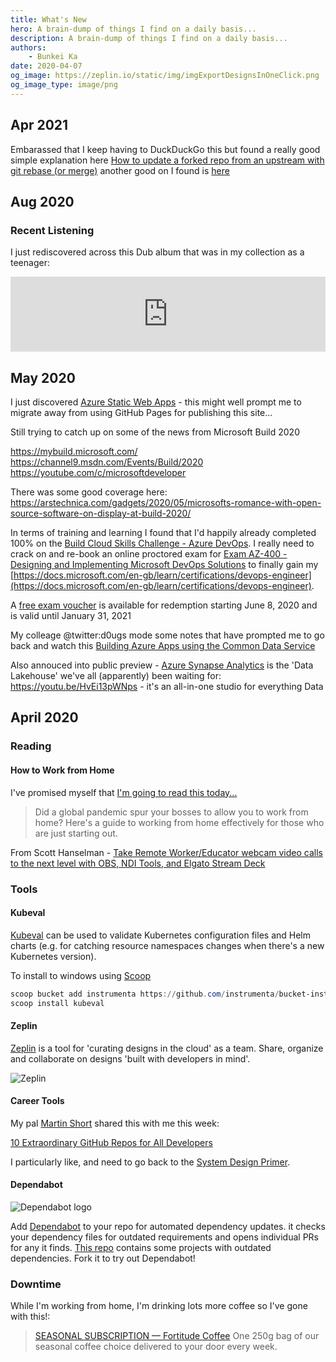 ```yaml
---
title: What's New
hero: A brain-dump of things I find on a daily basis...
description: A brain-dump of things I find on a daily basis...
authors:
    - Bunkei Ka
date: 2020-04-07
og_image: https://zeplin.io/static/img/imgExportDesignsInOneClick.png
og_image_type: image/png
---
```


## Apr 2021

Embarassed that I keep having to DuckDuckGo this but found a really good simple explanation here [How to update a forked repo from an upstream with git rebase (or merge)](https://timonweb.com/misc/how-to-update-a-forked-repo-from-an-upstream-with-git-rebase-or-merge/) another good on I found is [here](https://medium.com/sweetmeat/how-to-keep-a-downstream-git-repository-current-with-upstream-repository-changes-10b76fad6d97)

## Aug 2020

### Recent Listening

I just rediscovered across this Dub album that was in my collection as a teenager:

<iframe style="border: 0; width: 100%; height: 120px;" src="https://bandcamp.com/EmbeddedPlayer/album=2099528426/size=large/bgcol=333333/linkcol=9a64ff/tracklist=false/artwork=small/transparent=true/" seamless><a href="http://dubsyndicate.bandcamp.com/album/tunes-from-the-missing-channel">Tunes From The Missing Channel by Dub Syndicate</a></iframe>

## May 2020

I just discovered [Azure Static Web Apps](https://docs.microsoft.com/en-gb/azure/static-web-apps/overview) - this might well prompt me to migrate away from using GitHub Pages for publishing this site...

Still trying to catch up on some of the news from Microsoft Build 2020

https://mybuild.microsoft.com/
https://channel9.msdn.com/Events/Build/2020
https://youtube.com/c/microsoftdeveloper

There was some good coverage here: https://arstechnica.com/gadgets/2020/05/microsofts-romance-with-open-source-software-on-display-at-build-2020/

In terms of training and learning I found that I'd happily already completed 100% on the [Build Cloud Skills Challenge - Azure DevOps](https://docs.microsoft.com/en-us/users/buildcloudskillschallenge/collections/60j5u7og741dgd). I really need to crack on and re-book an online proctored exam for [Exam AZ-400 - Designing and Implementing Microsoft DevOps Solutions](https://docs.microsoft.com/en-gb/learn/certifications/exams/az-400) to finally gain my [https://docs.microsoft.com/en-gb/learn/certifications/devops-engineer](https://docs.microsoft.com/en-gb/learn/certifications/devops-engineer).

A [free exam voucher](https://docs.microsoft.com/en-us/learn/certifications/microsoft-build-cloud-skills-challenge-2020-free-certification-exam-offer) is available for redemption starting June 8, 2020 and is valid until January 31, 2021

My colleage @twitter:d0ugs mode some notes that have prompted me to go back and watch this [Building Azure Apps using the Common Data Service](https://www.youtube.com/watch?v=8My4Nh2MUEo)

Also annouced into public preview - [Azure Synapse Analytics](https://docs.microsoft.com/en-us/azure/synapse-analytics/overview-what-is) is the 'Data Lakehouse' we've all (apparently) been waiting for: https://youtu.be/HvEi13pWNps - it's an all-in-one studio for everything Data

## April 2020

### Reading

#### How to Work from Home

I've promised myself that [I'm going to read this today...](https://haacked.com/archive/2020/03/03/how-to-work-from-home/)
> Did a global pandemic spur your bosses to allow you to work from home? Here's a guide to working from home effectively for those who are just starting out.

From Scott Hanselman - [Take Remote Worker/Educator webcam video calls to the next level with OBS, NDI Tools, and Elgato Stream Deck](https://www.hanselman.com/blog/TakeRemoteWorkerEducatorWebcamVideoCallsToTheNextLevelWithOBSNDIToolsAndElgatoStreamDeck.aspx)

### Tools

#### Kubeval

[Kubeval](https://kubeval.instrumenta.dev/) can be used to validate Kubernetes configuration files and Helm charts (e.g. for catching resource namespaces changes when there's a new Kubernetes version).

To install to windows using [Scoop](/misc/scoop)

```powershell
scoop bucket add instrumenta https://github.com/instrumenta/bucket-instrumenta
scoop install kubeval
```

#### Zeplin

[Zeplin](https://zeplin.io/why-zeplin) is a tool for 'curating designs in the cloud' as a team. Share, organize and collaborate on designs 'built with developers in mind'.

![Zeplin](https://zeplin.io/static/img/imgExportDesignsInOneClick.png)

#### Career Tools

My pal [Martin Short](https://mashort.github.io/) shared this with me this week:

[10 Extraordinary GitHub Repos for All Developers](https://medium.com/better-programming/10-extraordinary-github-repos-for-all-developers-939cdeb28ad0)

I particularly like, and need to go back to the [System Design Primer](https://github.com/donnemartin/system-design-primer).

#### Dependabot

![Dependabot logo](https://avatars3.githubusercontent.com/u/27347476?s=200&v=4)

Add [Dependabot](https://dependabot.com/) to your repo for automated dependency updates. it checks your dependency files for outdated requirements and opens individual PRs for any it finds. [This repo](https://github.com/dependabot/demo) contains some projects with outdated dependencies. Fork it to try out Dependabot!

### Downtime

While I'm working from home, I'm drinking lots more coffee so I've gone with this!:
> [SEASONAL SUBSCRIPTION — Fortitude Coffee](https://www.fortitudecoffee.com/subscriptions/seasonalweekly)
> One 250g bag of our seasonal coffee choice delivered to your door every week.